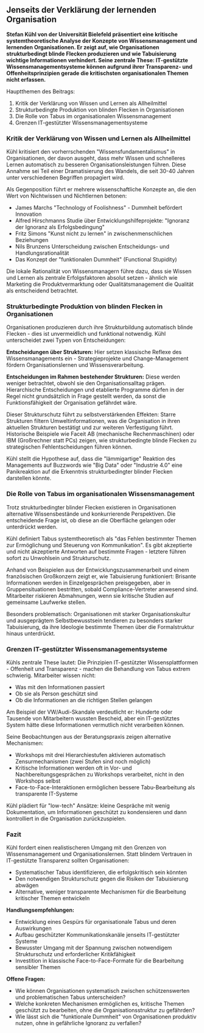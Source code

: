 ## Jenseits der Verklärung der lernenden Organisation

**Stefan Kühl von der Universität Bielefeld präsentiert eine kritische systemtheoretische Analyse der Konzepte von Wissensmanagement und lernenden Organisationen. Er zeigt auf, wie Organisationen strukturbedingt blinde Flecken produzieren und wie Tabuisierung wichtige Informationen verhindert. Seine zentrale These: IT-gestützte Wissensmanagementsysteme können aufgrund ihrer Transparenz- und Offenheitsprinzipien gerade die kritischsten organisationalen Themen nicht erfassen.**

Hauptthemen des Beitrags:

1. Kritik der Verklärung von Wissen und Lernen als Allheilmittel
1. Strukturbedingte Produktion von blinden Flecken in Organisationen
1. Die Rolle von Tabus im organisationalen Wissensmanagement
1. Grenzen IT-gestützter Wissensmanagementsysteme

### Kritik der Verklärung von Wissen und Lernen als Allheilmittel

Kühl kritisiert den vorherrschenden "Wissensfundamentalismus" in Organisationen, der davon ausgeht, dass mehr Wissen und schnelleres Lernen automatisch zu besseren Organisationsleistungen führen. Diese Annahme sei Teil einer Dramatisierung des Wandels, die seit 30-40 Jahren unter verschiedenen Begriffen propagiert wird.

Als Gegenposition führt er mehrere wissenschaftliche Konzepte an, die den Wert von Nichtwissen und Nichtlernen betonen:

- James Marchs "Technology of Foolishness" - Dummheit befördert Innovation
- Alfred Hirschmanns Studie über Entwicklungshilfeprojekte: "Ignoranz der Ignoranz als Erfolgsbedingung"
- Fritz Simons "Kunst nicht zu lernen" in zwischenmenschlichen Beziehungen
- Nils Brunzens Unterscheidung zwischen Entscheidungs- und Handlungsrationalität
- Das Konzept der "funktionalen Dummheit" (Functional Stupidity)

Die lokale Rationalität von Wissensmanagern führe dazu, dass sie Wissen und Lernen als zentrale Erfolgsfaktoren absolut setzen - ähnlich wie Marketing die Produktvermarktung oder Qualitätsmanagement die Qualität als entscheidend betrachtet.

### Strukturbedingte Produktion von blinden Flecken in Organisationen

Organisationen produzieren durch ihre Strukturbildung automatisch blinde Flecken - dies ist unvermeidlich und funktional notwendig. Kühl unterscheidet zwei Typen von Entscheidungen:

**Entscheidungen über Strukturen:** Hier setzen klassische Reflexe des Wissensmanagements ein - Strategieprojekte und Change-Management fördern Organisationslernen und Wissensverarbeitung.

**Entscheidungen im Rahmen bestehender Strukturen:** Diese werden weniger betrachtet, obwohl sie den Organisationsalltag prägen. Hierarchische Entscheidungen und etablierte Programme dürfen in der Regel nicht grundsätzlich in Frage gestellt werden, da sonst die Funktionsfähigkeit der Organisation gefährdet wäre.

Dieser Strukturschutz führt zu selbstverstärkenden Effekten: Starre Strukturen filtern Umweltinformationen, was die Organisation in ihren aktuellen Strukturen bestätigt und zur weiteren Verfestigung führt. Historische Beispiele wie Faceit AB (mechanische Rechenmaschinen) oder IBM (Großrechner statt PCs) zeigen, wie strukturbedingte blinde Flecken zu strategischen Fehlentscheidungen führen können.

Kühl stellt die Hypothese auf, dass die "lämmigartige" Reaktion des Managements auf Buzzwords wie "Big Data" oder "Industrie 4.0" eine Panikreaktion auf die Erkenntnis strukturbedingter blinder Flecken darstellen könnte.

### Die Rolle von Tabus im organisationalen Wissensmanagement

Trotz strukturbedingter blinder Flecken existieren in Organisationen alternative Wissensbestände und konkurrierende Perspektiven. Die entscheidende Frage ist, ob diese an die Oberfläche gelangen oder unterdrückt werden.

Kühl definiert Tabus systemtheoretisch als "das Fehlen bestimmter Themen zur Ermöglichung und Steuerung von Kommunikation". Es gibt akzeptierte und nicht akzeptierte Antworten auf bestimmte Fragen - letztere führen sofort zu Unwohlsein und Strukturschutz.

Anhand von Beispielen aus der Entwicklungszusammenarbeit und einem französischen Großkonzern zeigt er, wie Tabuisierung funktioniert: Brisante Informationen werden in Einzelgesprächen preisgegeben, aber in Gruppensituationen bestritten, sobald Compliance-Vertreter anwesend sind. Mitarbeiter riskieren Abmahnungen, wenn sie kritische Studien auf gemeinsame Laufwerke stellen.

Besonders problematisch: Organisationen mit starker Organisationskultur und ausgeprägtem Selbstbewusstsein tendieren zu besonders starker Tabuisierung, da ihre Ideologie bestimmte Themen über die Formalstruktur hinaus unterdrückt.

### Grenzen IT-gestützter Wissensmanagementsysteme

Kühls zentrale These lautet: Die Prinzipien IT-gestützter Wissensplattformen - Offenheit und Transparenz - machen die Behandlung von Tabus extrem schwierig. Mitarbeiter wissen nicht:

- Was mit den Informationen passiert
- Ob sie als Person geschützt sind
- Ob die Informationen an die richtigen Stellen gelangen

Am Beispiel der VW/Audi-Skandale verdeutlicht er: Hunderte oder Tausende von Mitarbeitern wussten Bescheid, aber ein IT-gestütztes System hätte diese Informationen vermutlich nicht verarbeiten können.

Seine Beobachtungen aus der Beratungspraxis zeigen alternative Mechanismen:
- Workshops mit drei Hierarchiestufen aktivieren automatisch Zensurmechanismen (zwei Stufen sind noch möglich)
- Kritische Informationen werden oft in Vor- und Nachbereitungsgesprächen zu Workshops verarbeitet, nicht in den Workshops selbst
- Face-to-Face-Interaktionen ermöglichen bessere Tabu-Bearbeitung als transparente IT-Systeme

Kühl plädiert für "low-tech" Ansätze: kleine Gespräche mit wenig Dokumentation, um Informationen geschützt zu kondensieren und dann kontrolliert in die Organisation zurückzuspielen.

### Fazit

Kühl fordert einen realistischeren Umgang mit den Grenzen von Wissensmanagement und Organisationslernen. Statt blindem Vertrauen in IT-gestützte Transparenz sollten Organisationen:

- Systematischer Tabus identifizieren, die erfolgskritisch sein könnten
- Den notwendigen Strukturschutz gegen die Risiken der Tabuisierung abwägen
- Alternative, weniger transparente Mechanismen für die Bearbeitung kritischer Themen entwickeln

**Handlungsempfehlungen:**

- Entwicklung eines Gespürs für organisationale Tabus und deren Auswirkungen
- Aufbau geschützter Kommunikationskanäle jenseits IT-gestützter Systeme
- Bewusster Umgang mit der Spannung zwischen notwendigem Strukturschutz und erforderlicher Kritikfähigkeit
- Investition in klassische Face-to-Face-Formate für die Bearbeitung sensibler Themen

**Offene Fragen:**

- Wie können Organisationen systematisch zwischen schützenswerten und problematischen Tabus unterscheiden?
- Welche konkreten Mechanismen ermöglichen es, kritische Themen geschützt zu bearbeiten, ohne die Organisationsstruktur zu gefährden?
- Wie lässt sich die "funktionale Dummheit" von Organisationen produktiv nutzen, ohne in gefährliche Ignoranz zu verfallen?